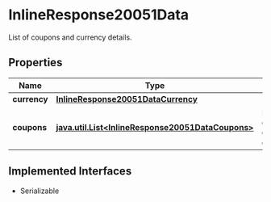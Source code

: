 

# InlineResponse20051Data

List of coupons and currency details.

## Properties

Name | Type | Description | Notes
------------ | ------------- | ------------- | -------------
**currency** | [**InlineResponse20051DataCurrency**](InlineResponse20051DataCurrency.md) |  |  [optional]
**coupons** | [**java.util.List&lt;InlineResponse20051DataCoupons&gt;**](InlineResponse20051DataCoupons.md) | List of coupons in chronological order. |  [optional]


## Implemented Interfaces

* Serializable



